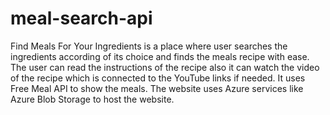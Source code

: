 # meal-search-api
Find Meals For Your Ingredients is a place where user searches the ingredients according of its choice and finds the meals recipe with ease. The user can read the instructions of the recipe also it can watch the video of the recipe which is connected to the YouTube links if needed. It uses Free Meal API to show the meals. The website uses Azure services like Azure Blob Storage to host the website.

